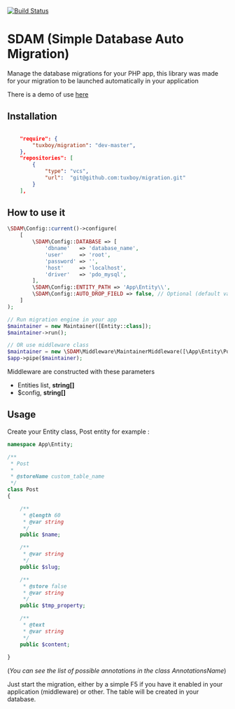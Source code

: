 [![Build Status](https://travis-ci.org/TuxBoy/Migration.svg?branch=master)](https://travis-ci.org/TuxBoy/Migration)

# SDAM (Simple Database Auto Migration) 

Manage the database migrations for your PHP app, this library was made for your migration to be launched
automatically in your application

There is a demo of use [here](https://github.com/TuxBoy/Migration-demo)

## Installation

````json

    "require": {
        "tuxboy/migration": "dev-master",
    },
    "repositories": [
        {
            "type": "vcs",
            "url":  "git@github.com:tuxboy/migration.git"
        }
    ],
````

## How to use it

````php
\SDAM\Config::current()->configure(
    [
        \SDAM\Config::DATABASE => [
            'dbname'   => 'database_name',
            'user'     => 'root',
            'password' => '',
            'host'     => 'localhost',
            'driver'   => 'pdo_mysql',
        ],
        \SDAM\Config::ENTITY_PATH => 'App\Entity\\',
        \SDAM\Config::AUTO_DROP_FIELD => false, // Optional (default value is true)
    ]
);

// Run migration engine in your app
$maintainer = new Maintainer([Entity::class]);
$maintainer->run();

// OR use middleware class
$maintainer = new \SDAM\Middleware\MaintainerMiddleware([\App\Entity\Post::class], $config);
$app->pipe($maintainer);
````

Middleware are constructed with these parameters

* Entities list, **string[]**
* $config, **string[]**

## Usage

Create your Entity class, Post entity for example :

```php
namespace App\Entity;

/**
 * Post
 *
 * @storeName custom_table_name
 */
class Post
{

    /**
     * @length 60
     * @var string
     */
    public $name;

    /**
     * @var string
     */
    public $slug;

    /**
     * @store false
     * @var string
     */
    public $tmp_property;

    /**
     * @text
     * @var string
     */
    public $content;
        
}
```
(*You can see the list of possible annotations in the class AnnotationsName*)

Just start the migration, either by a simple F5 if you have it enabled in your application (middleware) or other.
The table will be created in your database.